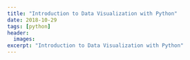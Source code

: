 ```yaml
---
title: "Introduction to Data Visualization with Python"
date: 2018-10-29
tags: [python]
header:
  images:
excerpt: "Introduction to Data Visualization with Python"
---
```


## 

